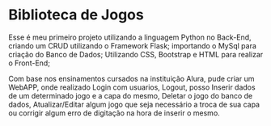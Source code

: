 # Biblioteca de Jogos

Esse é meu primeiro projeto utilizando a linguagem Python no Back-End, criando um CRUD utilizando o Framework Flask; importando o MySql para criação do Banco de Dados; Utilizando CSS, Bootstrap e HTML para realizar o Front-End;

Com base nos ensinamentos cursados na instituição Alura, pude criar um WebAPP, onde realizado Login com usuarios, Logout, posso Inserir dados de um determinado jogo e a capa do mesmo, Deletar o jogo do banco de dados, Atualizar/Editar algum jogo que seja necessário a troca de sua capa ou corrigir algum erro de digitação na hora de inserir o mesmo.